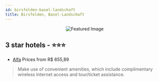 ```yaml
---
id: birsfelden-basel-landschaft
title: Birsfelden, Basel-Landschaft
---
```


<center><img src="https://i.travelapi.com/hotels/2000000/1050000/1040900/1040833/b0cec254_z.jpg" alt="Featured Image" /></center>


##  3 star hotels - ⭐️⭐️⭐️

-    [Alfa](https://us.hurb.com/hotels/birsfelden/alfa-JNP-JP852679?cmp=18055) Prices from R$ 655,89
   > Make use of convenient amenities, which include complimentary wireless Internet access and tour/ticket assistance.
